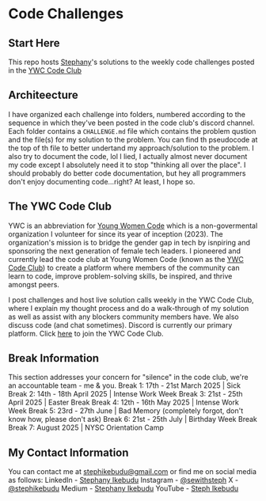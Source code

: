# Code Challenges
## Start Here
This repo hosts [Stephany](https://stephikebudu.vercel.app/about)'s solutions to the weekly code challenges posted in the [YWC Code Club](#the-ywc-code-club)

## Architeecture
I have organized each challenge into folders, numbered according to the sequence in which they've been posted in the code club's discord channel. Each folder contains a `CHALLENGE.md` file which contains the problem qustion and the file(s) for my solution to the problem. You can find th pseudocode at the top of th file to better undertand my approach/solution to the problem. I also try to document the code, lol I lied, I actually almost never document my code except I absolutely need it to stop "thinking all over the place". I should probably do better code documentation, but hey all programmers don't enjoy documenting code...right? At least, I hope so.

## The YWC Code Club
YWC is an abbreviation for [Young Women Code](https://www.youngwomencode.org) which is a non-govermental organization I volunteer for since its year of inception (2023). The organization's mission is to bridge the gender gap in tech by isnpiring and sponsoring the next generation of female tech leaders. I pioneered and currently lead the code club at Young Women Code (known as the [YWC Code Club]([https://www.youngwomencode.org](https://docs.google.com/forms/d/e/1FAIpQLSdUlALCTv1_wpGtADNvQEqiadn22_PGEkBRyppXtP_tSgEgYg/viewform))) to create a platform where members of the community can learn to code, improve problem-solving skills, be inspired, and thrive amongst peers.

I post challenges and host live solution calls weekly in the YWC Code Club, where I explain my thought process and do a walk-through of my solution as well as assist with any blockers community members have. We also discuss code (and chat sometimes). Discord is currently our primary platform. Click [here](https://docs.google.com/forms/d/e/1FAIpQLSdUlALCTv1_wpGtADNvQEqiadn22_PGEkBRyppXtP_tSgEgYg/viewform) to join the YWC Code Club.

## Break Information
This section addresses your concern for "silence" in the code club, we're an accountable team - me & you.
Break 1: 17th - 21st March 2025 | Sick
Break 2: 14th - 18th April 2025 | Intense Work Week
Break 3: 21st - 25th April 2025 | Easter Break
Break 4: 12th - 16th May 2025 | Intense Work Week
Break 5: 23rd - 27th June | Bad Memory (completely forgot, don't know how, please don't ask)
Break 6: 21st - 25th July | Birthday Week Break
Break 7: August 2025 | NYSC Orientation Camp

## My Contact Information
You can contact me at stephikebudu@gmail.com or find me on social media as follows:
LinkedIn - [Stephany Ikebudu](http://linkedin.com/in/stephikebudu)
Instagram - [@sewithsteph](https://www.instagram.com/sewithsteph)
X - [@stephikebudu](https://x.com/stephikebudu)
Medium - [Stephany Ikebudu](https://medium.com/@stephikebudu)
YouTube - [Steph Ikebudu](https://youtube.com/@stephikebudu?si=yqtb9aC2j7KGaohv)
